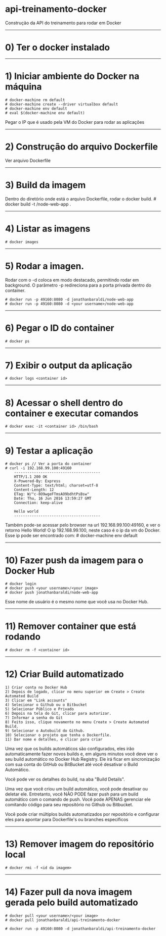 # api-treinamento-docker
Construção da API do treinamento para rodar em Docker

-------------------------------------------------------
# 0) Ter o docker instalado

-------------------------------------------------------
# 1) Iniciar ambiente do Docker na máquina
	# docker-machine rm default
	# docker-machine create --driver virtualbox default
	# docker-machine env default
	# eval $(docker-machine env default)
Pegar o IP que é usado pela VM do Docker para rodar as aplicações

-------------------------------------------------------
# 2) Construção do arquivo Dockerfile
Ver arquivo Dockerfile

-------------------------------------------------------
# 3) Build da imagem 
Dentro do diretório onde está o arquivo Dockerfile, rodar o docker build.
	# docker build -t <your username>/node-web-app .

-------------------------------------------------------
# 4) Listar as imagens 
	# docker images

-------------------------------------------------------
# 5) Rodar a imagen. 
Rodar com o -d coloca em modo destacado, permitindo rodar em background. O parâmetro -p redireciona para a porta privada dentro do container.
	
	# docker run -p 49160:8080 -d jonathanbaraldi/node-web-app
	# docker run -p 49160:8080 -d <your username>/node-web-app

-------------------------------------------------------
# 6) Pegar o ID do container
	# docker ps

-------------------------------------------------------
# 7) Exibir o output da aplicação
	# docker logs <container id>

-------------------------------------------------------
# 8) Acessar o shell  dentro do container e executar comandos
	# docker exec -it <container id> /bin/bash

-------------------------------------------------------
# 9) Testar a aplicação
	# docker ps // Ver a porta do container
	# curl -i 192.168.99.100:49160
		---------------------------------------
		HTTP/1.1 200 OK
		X-Powered-By: Express
		Content-Type: text/html; charset=utf-8
		Content-Length: 12
		ETag: W/"c-8O9wgeFTmsAO9bdhtPsBsw"
		Date: Thu, 16 Jun 2016 13:59:27 GMT
		Connection: keep-alive

		Hello world
		---------------------------------------

Também pode-se acessar pelo browser na url 192.168.99.100:49160, e ver o retorno Hello World!
O ip 192.168.99.100, neste caso é o ip da vm do Docker. Esse ip pode ser encontrado com: 
	# docker-machine env default

-------------------------------------------------------
# 10) Fazer push da imagem para o Docker Hub
	# docker login
	# docker push <your username>/<your image>
	# docker push jonathanbaraldi/node-web-app

Esse nome de usuário é o mesmo nome que você usa no Docker Hub.

-------------------------------------------------------
# 11) Remover container que está rodando
	# docker rm -f <container id>


-------------------------------------------------------
# 12) Criar Build automatizado
	1) Criar conta no Docker Hub
	2) Depois de logado, clicar no menu superior em Create > Create Automated Build
	3) Clicar em "Link accounts"
	4) Selecionar o Github ou o Bitbucket
	5) Selecionar Público e Privado
	6) Depois na tela do Git, clicar para autorizar.
	7) Informar a senha do Git
	8) Feito isso, clique novamente no menu Create > Create Automated Build.
	9) Selecionar o Autobuild do Github.
	10) Selecionar o projeto que tenha o Dockerfile.
	11) Dar nome e detalhes, e clicar para criar

Uma vez que os builds automáticos são configurados, eles irão automaticamente fazer novos builds e, em alguns minutos você deve ver o seu build automático no Docker Hub Registry. Ele irá ficar em sincronização com sua conta do GitHub ou BitBucket até você desativar o Build Automático.

Você pode ver os detalhes do build, na aba "Build Details". 

Uma vez que você criou um build automático, você pode desativar ou deletar ele. Entretanto, você NÃO PODE fazer push para um build automático com o comando de push. Você pode APENAS gerenciar ele comitando código para seu repositório no Github ou Bitbucket.

Você pode criar múltiplos builds automatizados por repositório e configurar eles para apontar para Dockerfile's ou branches específicos


-------------------------------------------------------
# 13) Remover imagem do repositório local
	# docker rmi -f <id da imagem>

-------------------------------------------------------
# 14) Fazer pull da nova imagem gerada pelo build automatizado
	# docker pull <your username>/<your image>
	# docker pull jonathanbaraldi/api-treinamento-docker

	# docker run -p 49160:8080 -d jonathanbaraldi/api-treinamento-docker


